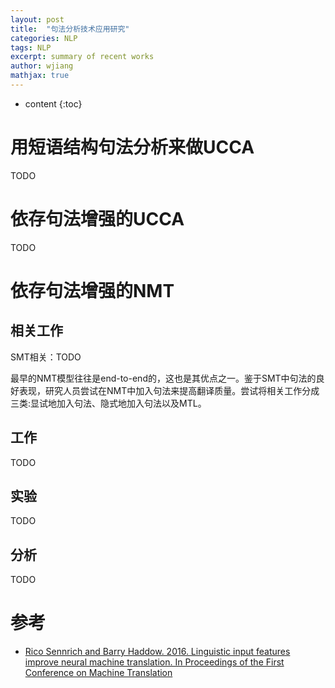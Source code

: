 ```yaml
---
layout: post
title:  "句法分析技术应用研究"
categories: NLP
tags: NLP
excerpt: summary of recent works 
author: wjiang
mathjax: true
---
```


* content
{:toc}


# 用短语结构句法分析来做UCCA

TODO

# 依存句法增强的UCCA

TODO

# 依存句法增强的NMT

## 相关工作

SMT相关：TODO

最早的NMT模型往往是end-to-end的，这也是其优点之一。鉴于SMT中句法的良好表现，研究人员尝试在NMT中加入句法来提高翻译质量。尝试将相关工作分成三类:显试地加入句法、隐式地加入句法以及MTL。

## 工作

TODO

## 实验

TODO

## 分析

TODO

# 参考

* [Rico Sennrich and Barry Haddow. 2016. Linguistic input features improve neural machine translation. In Proceedings of the First Conference on Machine Translation](https://arxiv.org/pdf/1905.02878.pdf)




